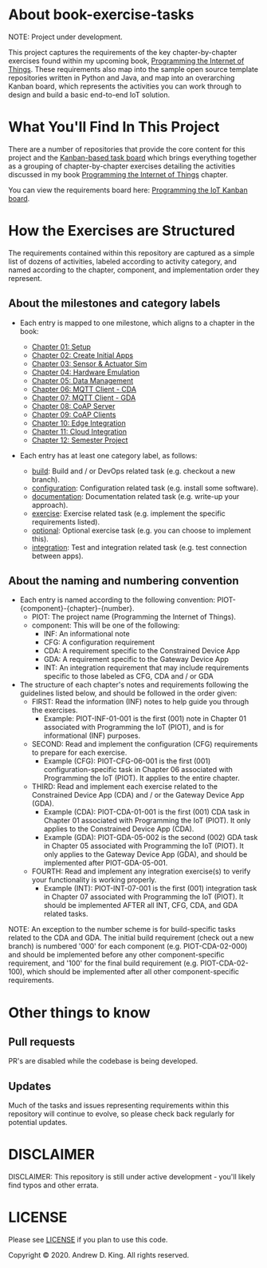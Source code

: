 # About book-exercise-tasks

NOTE: Project under development.

This project captures the requirements of the key chapter-by-chapter exercises found within my upcoming book, [Programming the Internet of Things](https://learning.oreilly.com/library/view/programming-the-internet/9781492081401). These requirements also map into the sample open source template repositories written in Python and Java, and map into an overarching Kanban board, which represents the activities you can work through to design and build a basic end-to-end IoT solution.

# What You'll Find In This Project

There are a number of repositories that provide the core content for this project and the [Kanban-based task board](https://github.com/orgs/programming-the-iot/projects/1) which brings everything together as a grouping of chapter-by-chapter exercises detailing the activities discussed in my book [Programming the Internet of Things](https://learning.oreilly.com/library/view/programming-the-internet/9781492081401) chapter.

You can view the requirements board here: [Programming the IoT Kanban board](https://github.com/orgs/programming-the-iot/projects/1).

# How the Exercises are Structured

The requirements contained within this repository are captured as a simple list of dozens of activities, labeled according to activity category, and named according to the chapter, component, and implementation order they represent.

## About the milestones and category labels
- Each entry is mapped to one milestone, which aligns to a chapter in the book:
  - [Chapter 01: Setup](https://github.com/orgs/programming-the-iot/projects/1#column-9974937)
  - [Chapter 02: Create Initial Apps](https://github.com/orgs/programming-the-iot/projects/1#column-9974938)
  - [Chapter 03: Sensor & Actuator Sim](https://github.com/orgs/programming-the-iot/projects/1#column-10488379)
  - [Chapter 04: Hardware Emulation](https://github.com/orgs/programming-the-iot/projects/1#column-10488386)
  - [Chapter 05: Data Management](https://github.com/orgs/programming-the-iot/projects/1#column-10488421)
  - [Chapter 06: MQTT Client - CDA](https://github.com/orgs/programming-the-iot/projects/1#column-10488434)
  - [Chapter 07: MQTT Client - GDA](https://github.com/orgs/programming-the-iot/projects/1#column-10488499)
  - [Chapter 08: CoAP Server](https://github.com/orgs/programming-the-iot/projects/1#column-10488501)
  - [Chapter 09: CoAP Clients](https://github.com/orgs/programming-the-iot/projects/1#column-10488503)
  - [Chapter 10: Edge Integration](https://github.com/orgs/programming-the-iot/projects/1#column-10488510)
  - [Chapter 11: Cloud Integration](https://github.com/orgs/programming-the-iot/projects/1#column-10488514)
  - [Chapter 12: Semester Project](https://github.com/orgs/programming-the-iot/projects/1#column-10488565)
  
- Each entry has at least one category label, as follows:
  - [build](https://github.com/programming-the-iot/book-exercise-tasks/labels/build): Build and / or DevOps related task (e.g. checkout a new branch).
  - [configuration](https://github.com/programming-the-iot/book-exercise-tasks/labels/configuration): Configuration related task (e.g. install some software).
  - [documentation](https://github.com/programming-the-iot/book-exercise-tasks/labels/documentation): Documentation related task (e.g. write-up your approach).
  - [exercise](https://github.com/programming-the-iot/book-exercise-tasks/labels/exercise): Exercise related task (e.g. implement the specific requirements listed).
  - [optional](https://github.com/programming-the-iot/book-exercise-tasks/labels/optional): Optional exercise task (e.g. you can choose to implement this).
  - [integration](https://github.com/programming-the-iot/book-exercise-tasks/labels/integration): Test and integration related task (e.g. test connection between apps).
  
## About the naming and numbering convention
- Each entry is named according to the following convention: PIOT-{component}-{chapter}-{number}.
  - PIOT: The project name (Programming the Internet of Things).
  - component: This will be one of the following:
    - INF: An informational note
    - CFG: A configuration requirement
    - CDA: A requirement specific to the Constrained Device App
    - GDA: A requirement specific to the Gateway Device App
    - INT: An integration requirement that may include requirements specific to those labeled as CFG, CDA and / or GDA
- The structure of each chapter's notes and requirements following the guidelines listed below, and should be followed in the order given:
  - FIRST: Read the information (INF) notes to help guide you through the exercises.
    - Example: PIOT-INF-01-001 is the first (001) note in Chapter 01 associated with Programming the IoT (PIOT), and is for informational (INF) purposes.
  - SECOND: Read and implement the configuration (CFG) requirements to prepare for each exercise.
    - Example (CFG): PIOT-CFG-06-001 is the first (001) configuration-specific task in Chapter 06 associated with Programming the IoT (PIOT). It applies to the entire chapter.
  - THIRD: Read and implement each exercise related to the Constrained Device App (CDA) and / or the Gateway Device App (GDA).
    - Example (CDA): PIOT-CDA-01-001 is the first (001) CDA task in Chapter 01 associated with Programming the IoT (PIOT). It only applies to the Constrained Device App (CDA).
    - Example (GDA): PIOT-GDA-05-002 is the second (002) GDA task in Chapter 05 associated with Programming the IoT (PIOT). It only applies to the Gateway Device App (GDA), and should be implemented after PIOT-GDA-05-001.
  - FOURTH: Read and implement any integration exercise(s) to verify your functionality is working properly.
    - Example (INT): PIOT-INT-07-001 is the first (001) integration task in Chapter 07 associated with Programming the IoT (PIOT). It should be implemented AFTER all INT, CFG, CDA, and GDA related tasks.

NOTE: An exception to the number scheme is for build-specific tasks related to the CDA and GDA. The initial build requirement (check out a new branch) is numbered '000' for each component (e.g. PIOT-CDA-02-000) and should be implemented before any other component-specific requirement, and '100' for the final build requirement (e.g. PIOT-CDA-02-100), which should be implemented after all other component-specific requirements.

# Other things to know

## Pull requests
PR's are disabled while the codebase is being developed.

## Updates
Much of the tasks and issues representing requirements within this repository will continue to evolve, so please check back regularly for potential updates.

# DISCLAIMER
DISCLAIMER: This repository is still under active development - you'll likely find typos and other errata.

# LICENSE
Please see [LICENSE](https://github.com/programming-the-iot/python-components/blob/alpha001/LICENSE) if you plan to use this code.

Copyright :copyright: 2020. Andrew D. King. All rights reserved.
